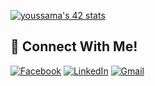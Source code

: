 [![youssama's 42 stats](https://badge.mediaplus.ma/black/youssama)](https://github.com/ucefooo)
## 📱 Connect With Me!
[![Facebook](https://img.shields.io/badge/-Facebook-3b5998?style=flat-square&logo=facebook&logoColor=white)](https://www.facebook.com/ucef.OS/)
[![LinkedIn](https://img.shields.io/badge/-LinkedIn-0e76a8?style=flat-square&logo=linkedin&logoColor=white)](https://www.linkedin.com/in/youssef-oussama-907637176/)
[![Gmail](https://img.shields.io/badge/-Gmail-d95040?style=flat-square&logo=gmail&logoColor=white)](mailto:42y.oussama@gmail.com)
